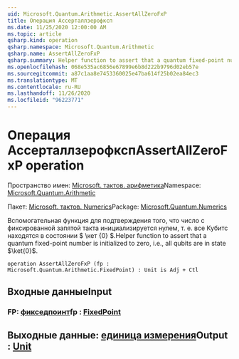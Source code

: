 ```yaml
---
uid: Microsoft.Quantum.Arithmetic.AssertAllZeroFxP
title: Операция Ассерталлзерофксп
ms.date: 11/25/2020 12:00:00 AM
ms.topic: article
qsharp.kind: operation
qsharp.namespace: Microsoft.Quantum.Arithmetic
qsharp.name: AssertAllZeroFxP
qsharp.summary: Helper function to assert that a quantum fixed-point number is initialized to zero, i.e., all qubits are in state $\ket{0}$.
ms.openlocfilehash: 068e535ac6856e67899e6b8d222b9796d02eb57e
ms.sourcegitcommit: a87c1aa8e7453360025e47ba614f25b02ea84ec3
ms.translationtype: MT
ms.contentlocale: ru-RU
ms.lasthandoff: 11/26/2020
ms.locfileid: "96223771"
---
```

# <a name="assertallzerofxp-operation"></a><span data-ttu-id="91cea-102">Операция Ассерталлзерофксп</span><span class="sxs-lookup"><span data-stu-id="91cea-102">AssertAllZeroFxP operation</span></span>

<span data-ttu-id="91cea-103">Пространство имен: [Microsoft. тактов. арифметика](xref:Microsoft.Quantum.Arithmetic)</span><span class="sxs-lookup"><span data-stu-id="91cea-103">Namespace: [Microsoft.Quantum.Arithmetic](xref:Microsoft.Quantum.Arithmetic)</span></span>

<span data-ttu-id="91cea-104">Пакет: [Microsoft. тактов. Numerics](https://nuget.org/packages/Microsoft.Quantum.Numerics)</span><span class="sxs-lookup"><span data-stu-id="91cea-104">Package: [Microsoft.Quantum.Numerics](https://nuget.org/packages/Microsoft.Quantum.Numerics)</span></span>


<span data-ttu-id="91cea-105">Вспомогательная функция для подтверждения того, что число с фиксированной запятой такта инициализируется нулем, т. е. все Кубитс находятся в состоянии $ \кет {0} $.</span><span class="sxs-lookup"><span data-stu-id="91cea-105">Helper function to assert that a quantum fixed-point number is initialized to zero, i.e., all qubits are in state $\ket{0}$.</span></span>

```qsharp
operation AssertAllZeroFxP (fp : Microsoft.Quantum.Arithmetic.FixedPoint) : Unit is Adj + Ctl
```


## <a name="input"></a><span data-ttu-id="91cea-106">Входные данные</span><span class="sxs-lookup"><span data-stu-id="91cea-106">Input</span></span>

### <a name="fp--fixedpoint"></a><span data-ttu-id="91cea-107">FP: [фикседпоинт](xref:Microsoft.Quantum.Arithmetic.FixedPoint)</span><span class="sxs-lookup"><span data-stu-id="91cea-107">fp : [FixedPoint](xref:Microsoft.Quantum.Arithmetic.FixedPoint)</span></span>





## <a name="output--unit"></a><span data-ttu-id="91cea-108">Выходные данные: [единица измерения](xref:microsoft.quantum.lang-ref.unit)</span><span class="sxs-lookup"><span data-stu-id="91cea-108">Output : [Unit](xref:microsoft.quantum.lang-ref.unit)</span></span>

